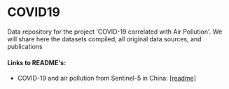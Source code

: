 # COVID19
Data repository for the project 'COVID-19 correlated with Air Pollution'.
We will share here the datasets compiled, all  original data sources, and publications

#### Links to README's: 
- COVID-19 and air pollution from Sentinel-5 in China: [[readme]](README_China.md)
